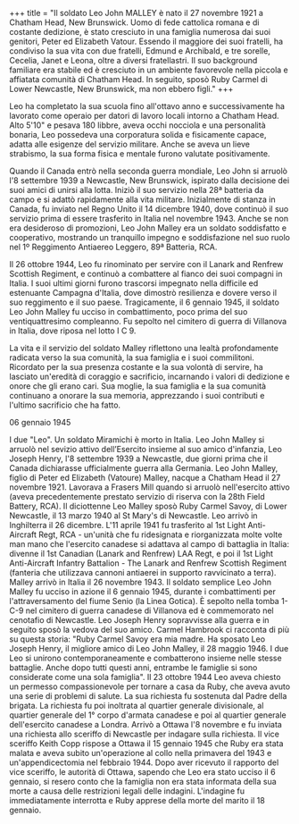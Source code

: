 +++
title = "Il soldato Leo John MALLEY è nato il 27 novembre 1921 a Chatham Head, New Brunswick. Uomo di fede cattolica romana e di costante dedizione, è stato cresciuto in una famiglia numerosa dai suoi genitori, Peter ed Elizabeth Vatour. Essendo il maggiore dei suoi fratelli, ha condiviso la sua vita con due fratelli, Edmund e Archibald, e tre sorelle, Cecelia, Janet e Leona, oltre a diversi fratellastri. Il suo background familiare era stabile ed è cresciuto in un ambiente favorevole nella piccola e affiatata comunità di Chatham Head. In seguito, sposò Ruby Carmel di Lower Newcastle, New Brunswick, ma non ebbero figli."
+++


Leo ha completato la sua scuola fino all'ottavo anno e successivamente ha lavorato come operaio per datori di lavoro locali intorno a Chatham Head. 
Alto 5'10" e pesava 180 libbre, aveva occhi nocciola e una personalità bonaria, Leo possedeva una corporatura solida e fisicamente capace, adatta alle esigenze del servizio militare. Anche se aveva un lieve strabismo, la sua forma fisica e mentale furono valutate positivamente.

Quando il Canada entrò nella seconda guerra mondiale, Leo John si arruolò l'8 settembre 1939 a Newcastle, New Brunswick, ispirato dalla decisione dei suoi amici di unirsi alla lotta. 
Iniziò il suo servizio nella 28ª batteria da campo e si adattò rapidamente alla vita militare. Inizialmente di stanza in Canada, fu inviato nel Regno Unito il 14 dicembre 1940, dove continuò il suo servizio prima di essere trasferito in Italia nel novembre 1943. Anche se non era desideroso di promozioni, Leo John Malley era un soldato soddisfatto e cooperativo, mostrando un tranquillo impegno e soddisfazione nel suo ruolo nel 1º Reggimento Antiaereo Leggero, 89ª Batteria, RCA.

Il 26 ottobre 1944, Leo fu rinominato per servire con il Lanark and Renfrew Scottish Regiment, e continuò a combattere al fianco dei suoi compagni in Italia. 
I suoi ultimi giorni furono trascorsi impegnato nella difficile ed estenuante Campagna d'Italia, dove dimostrò resilienza e dovere verso il suo reggimento e il suo paese. 
Tragicamente, il 6 gennaio 1945, il soldato Leo John Malley fu ucciso in combattimento, poco prima del suo ventiquattresimo compleanno. 
Fu sepolto nel cimitero di guerra di Villanova in Italia, dove riposa nel lotto I C 9.

La vita e il servizio del soldato Malley riflettono una lealtà profondamente radicata verso la sua comunità, la sua famiglia e i suoi commilitoni. 
Ricordato per la sua presenza costante e la sua volontà di servire, ha lasciato un'eredità di coraggio e sacrificio, incarnando i valori di dedizione e onore che gli erano cari. 
Sua moglie, la sua famiglia e la sua comunità continuano a onorare la sua memoria, apprezzando i suoi contributi e l'ultimo sacrificio che ha fatto.



06 gennaio 1945

I due "Leo". Un soldato Miramichi è morto in Italia.
Leo John Malley si arruolò nel sevizio attivo dell’Esercito insieme al suo amico d'infanzia, Leo Joseph Henry, l'8 settembre 1939 a Newcastle, due giorni prima che il Canada dichiarasse ufficialmente guerra alla Germania.
Leo John Malley, figlio di Peter ed Elizabeth (Vatoure) Malley, nacque a Chatham Head il 27 novembre 1921. Lavorava a Frasers Mill quando si arruolò nell'esercito attivo (aveva precedentemente prestato servizio di riserva con la 28th Field Battery, RCA). Il diciottenne Leo Malley sposò Ruby Carmel Savoy, di Lower Newcastle, il 13 marzo 1940 al St Mary's di Newcastle. Leo arrivò in Inghilterra il 26 dicembre. 
L'11 aprile 1941 fu trasferito al 1st Light Anti-Aircraft Regt, RCA - un'unità che fu ridesignata e riorganizzata molte volte man mano che l'esercito canadese si adattava al campo di battaglia in Italia: divenne il 1st Canadian (Lanark and Renfrew) LAA Regt, e poi il 1st Light Anti-Aircraft Infantry Battalion - The Lanark and Renfrew Scottish Regiment (fanteria che utilizzava cannoni antiaerei in supporto ravvicinato a terra). Malley arrivò in Italia il 26 novembre 1943.
Il soldato semplice Leo John Malley fu ucciso in azione il 6 gennaio 1945, durante i combattimenti per l'attraversamento del fiume Senio (la Linea Gotica). È sepolto nella tomba 1-C-9 nel cimitero di guerra canadese di Villanova ed è commemorato nel cenotafio di Newcastle.
Leo Joseph Henry sopravvisse alla guerra e in seguito sposò la vedova del suo amico. 
Carmel Hambrook ci racconta di più su questa storia: "Ruby Carmel Savoy era mia madre. Ha sposato Leo Joseph Henry, il migliore amico di Leo John Malley, il 28 maggio 1946. I due Leo si unirono contemporaneamente e combatterono insieme nelle stesse battaglie. Anche dopo tutti questi anni, entrambe le famiglie si sono considerate come una sola famiglia".
Il 23 ottobre 1944 Leo aveva chiesto un permesso compassionevole per tornare a casa da Ruby, che aveva avuto una serie di problemi di salute. La sua richiesta fu sostenuta dal Padre della brigata. La richiesta fu poi inoltrata al quartier generale divisionale, al quartier generale del 1° corpo d'armata canadese e poi al quartier generale dell'esercito canadese a Londra. 
Arrivò a Ottawa l'8 novembre e fu inviata una richiesta allo sceriffo di Newcastle per indagare sulla richiesta. Il vice sceriffo Keith Copp rispose a Ottawa il 15 gennaio 1945 che Ruby era stata malata e aveva subito un'operazione al collo nella primavera del 1943 e un'appendicectomia nel febbraio 1944. Dopo aver ricevuto il rapporto del vice sceriffo, le autorità di Ottawa, sapendo che Leo era stato ucciso il 6 gennaio, si resero conto che la famiglia non era stata informata della sua morte a causa delle restrizioni legali delle indagini. L'indagine fu immediatamente interrotta e Ruby apprese della morte del marito il 18 gennaio.
